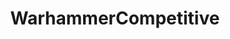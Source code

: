 ---
title: WarhammerCompetitive
crosslinks:
- Warhammer40k
- Warhammer
- EmperorsChildren
- TTSWarhammer40k
- Eldar
- WarhammerTTS
- 40k
---